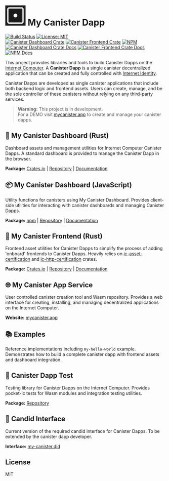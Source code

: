 # ![My Canister](./my-canister-app/static/favicon.svg) My Canister Dapp

[![Build Status](https://github.com/Web3NL/my-canister-dapp/workflows/Release/badge.svg)](https://github.com/Web3NL/my-canister-dapp/actions)
[![License: MIT](https://img.shields.io/badge/License-MIT-green.svg)](https://opensource.org/licenses/MIT)  
[![Canister Dashboard Crate](https://img.shields.io/crates/v/my-canister-dashboard.svg?label=Canister%20Dashboard%20Crate)](https://crates.io/crates/my-canister-dashboard)
[![Canister Frontend Crate](https://img.shields.io/crates/v/my-canister-frontend.svg?label=Canister%20Frontend%20Crate)](https://crates.io/crates/my-canister-frontend)
[![NPM](https://img.shields.io/npm/v/@web3nl/my-canister-dashboard.svg?label=NPM)](https://www.npmjs.com/package/@web3nl/my-canister-dashboard)  
[![Canister Dashboard Crate Docs](https://img.shields.io/docsrs/my-canister-dashboard?label=Canister%20Dashboard%20Crate%20Docs)](https://docs.rs/my-canister-dashboard)
[![Canister Frontend Crate Docs](https://img.shields.io/docsrs/my-canister-frontend?label=Canister%20Frontend%20Crate%20Docs)](https://docs.rs/my-canister-frontend)
[![NPM Docs](https://img.shields.io/badge/NPM%20Docs-GitHub%20Pages-blue)](https://web3nl.github.io/my-canister-dapp/web3nl-my-canister-dashboard-js/)

This project provides libraries and tools to build Canister Dapps on the [Internet Computer](https://internetcomputer.org). A **Canister Dapp** is a single canister decentralized application that can be created and fully controlled with [Internet Identity](https://identity.internetcomputer.org).

Canister Dapps are developed as single canister applications that include both backend logic and frontend assets. Users can create, manage, and be the sole controller of these canisters without relying on any third-party services.

> **Warning:** This project is in development.  
> For a DEMO visit [mycanister.app](https://mycanister.app) to create and manage your canister dapps.

## 🦀 My Canister Dashboard (Rust)

Dashboard assets and management utilities for Internet Computer Canister Dapps. A standard dashboard is provided to manage the Canister Dapp in the browser.

**Package:** [Crates.io](https://crates.io/crates/my-canister-dashboard) | [Repository](https://github.com/Web3NL/my-canister-dapp/tree/main/my-canister-dapp-rs/my-canister-dashboard) | [Documentation](https://docs.rs/my-canister-dashboard)

## 📦 My Canister Dashboard (JavaScript)

Utility functions for canisters using My Canister Dashboard.
Provides client-side utilities for interacting with canister dashboards and managing Canister Dapps.

**Package:** [npm](https://www.npmjs.com/package/@web3nl/my-canister-dashboard) | [Repository](https://github.com/Web3NL/my-canister-dapp/tree/main/my-canister-dapp-js/my-canister-dashboard-js) | [Documentation](https://web3nl.github.io/my-canister-dapp/web3nl-my-canister-dashboard-js/)

## 🦀 My Canister Frontend (Rust)

Frontend asset utilities for Canister Dapps to simplify the process of adding 'onboard' frontends to Canister Dapps.
Heavily relies on [ic-asset-certification](https://crates.io/crates/ic-asset-certification) and [ic-http-certification](https://crates.io/crates/ic-http-certification) crates.

**Package:** [Crates.io](https://crates.io/crates/my-canister-frontend) | [Repository](https://github.com/Web3NL/my-canister-dapp/tree/main/my-canister-dapp-rs/my-canister-frontend) | [Documentation](https://docs.rs/my-canister-frontend)

## 🌐 My Canister App Service

User controlled canister creation tool and Wasm repository.
Provides a web interface for creating, installing, and managing decentralized applications on the Internet Computer.

**Website:** [mycanister.app](https://mycanister.app)

## 📚 Examples

Reference implementations including `my-hello-world` example.
Demonstrates how to build a complete canister dapp with frontend assets and dashboard integration.

## 🦀 Canister Dapp Test

Testing library for Canister Dapps on the Internet Computer.
Provides pocket-ic tests for Wasm modules and integration testing utilities.

**Package:** [Repository](https://github.com/Web3NL/my-canister-dapp/tree/main/my-canister-dapp-rs/canister-dapp-test)

## 🔧 Candid Interface

Current version of the required candid interface for Canister Dapps. To be extended by the canister dapp developer.

**Interface:** [my-canister.did](https://github.com/Web3NL/my-canister-dapp/blob/main/candid/my-canister.did)

## License

MIT
